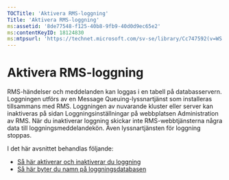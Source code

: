 ```yaml
---
TOCTitle: 'Aktivera RMS-loggning'
Title: 'Aktivera RMS-loggning'
ms:assetid: '8de77548-f125-40b8-9fb9-40d0d9ec65e2'
ms:contentKeyID: 18124830
ms:mtpsurl: 'https://technet.microsoft.com/sv-se/library/Cc747592(v=WS.10)'
---
```


Aktivera RMS-loggning
=====================

RMS-händelser och meddelanden kan loggas i en tabell på databasservern. Loggningen utförs av en Message Queuing-lyssnartjänst som installeras tillsammans med RMS. Loggningen av nuvarande kluster eller server kan inaktiveras på sidan Loggningsinställningar på webbplatsen Administration av RMS. När du inaktiverar loggning skickar inte RMS-webbtjänsterna några data till loggningsmeddelandekön. Även lyssnartjänsten för loggning stoppas.

I det här avsnittet behandlas följande:

-   [Så här aktiverar och inaktiverar du loggning](https://technet.microsoft.com/8e672f95-566f-4070-9a2a-2f70f087148f)
-   [Så här byter du namn på loggningsdatabasen](https://technet.microsoft.com/e0e8dc95-767f-4b84-8966-914ab083471b)

